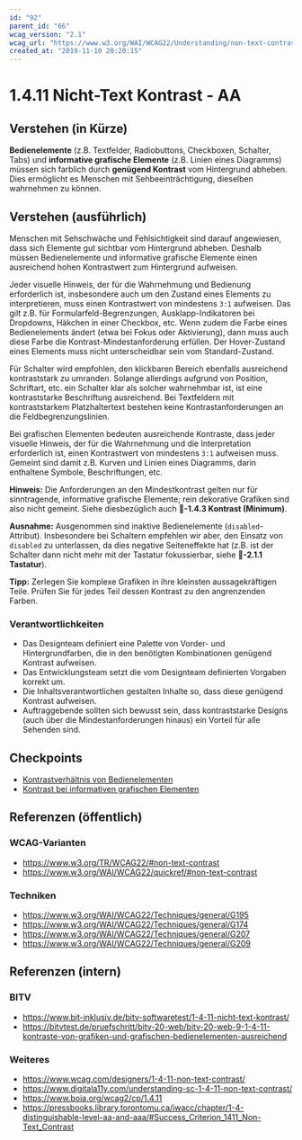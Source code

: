 ```yaml
---
id: "92"
parent_id: "66"
wcag_version: "2.1"
wcag_url: "https://www.w3.org/WAI/WCAG22/Understanding/non-text-contrast.html"
created_at: "2019-11-10 20:20:15"
---
```


# 1.4.11 Nicht-Text Kontrast - AA

## Verstehen (in Kürze)

**Bedienelemente** (z.B. Textfelder, Radiobuttons, Checkboxen, Schalter, Tabs) und **informative grafische Elemente** (z.B. Linien eines Diagramms) müssen sich farblich durch **genügend Kontrast** vom Hintergrund abheben. Dies ermöglicht es Menschen mit Sehbeeinträchtigung, dieselben wahrnehmen zu können.

## Verstehen (ausführlich)

Menschen mit Sehschwäche und Fehlsichtigkeit sind darauf angewiesen, dass sich Elemente gut sichtbar vom Hintergrund abheben. Deshalb müssen Bedienelemente und informative grafische Elemente einen ausreichend hohen Kontrastwert zum Hintergrund aufweisen.

Jeder visuelle Hinweis, der für die Wahrnehmung und Bedienung erforderlich ist, insbesondere auch um den Zustand eines Elements zu interpretieren, muss einen Kontrastwert von mindestens `3:1` aufweisen. Das gilt z.B. für Formularfeld-Begrenzungen, Ausklapp-Indikatoren bei Dropdowns, Häkchen in einer Checkbox, etc. Wenn zudem die Farbe eines Bedienelements ändert (etwa bei Fokus oder Aktivierung), dann muss auch diese Farbe die Kontrast-Mindestanforderung erfüllen. Der Hover-Zustand eines Elements muss nicht unterscheidbar sein vom Standard-Zustand.

Für Schalter wird empfohlen, den klickbaren Bereich ebenfalls ausreichend kontraststark zu umranden. Solange allerdings aufgrund von Position, Schriftart, etc. ein Schalter klar als solcher wahrnehmbar ist, ist eine kontraststarke Beschriftung ausreichend. Bei Textfeldern mit kontraststarkem Platzhaltertext bestehen keine Kontrastanforderungen an die Feldbegrenzungslinien.

Bei grafischen Elementen bedeuten ausreichende Kontraste, dass jeder visuelle Hinweis, der für die Wahrnehmung und die Interpretation erforderlich ist, einen Kontrastwert von mindestens `3:1` aufweisen muss. Gemeint sind damit z.B. Kurven und Linien eines Diagramms, darin enthaltene Symbole, Beschriftungen, etc.

**Hinweis:** Die Anforderungen an den Mindestkontrast gelten nur für sinntragende, informative grafische Elemente; rein dekorative Grafiken sind also nicht gemeint. Siehe diesbezüglich auch **📜-1.4.3 Kontrast (Minimum)**.

**Ausnahme:** Ausgenommen sind inaktive Bedienelemente (`disabled`-Attribut). Insbesondere bei Schaltern empfehlen wir aber, den Einsatz von `disabled` zu unterlassen, da dies negative Seiteneffekte hat (z.B. ist der Schalter dann nicht mehr mit der Tastatur fokussierbar, siehe **📜-2.1.1 Tastatur**).

**Tipp:** Zerlegen Sie komplexe Grafiken in ihre kleinsten aussagekräftigen Teile. Prüfen Sie für jedes Teil dessen Kontrast zu den angrenzenden Farben.

### Verantwortlichkeiten

- Das Designteam definiert eine Palette von Vorder- und Hintergrundfarben, die in den benötigten Kombinationen genügend Kontrast aufweisen.
- Das Entwicklungsteam setzt die vom Designteam definierten Vorgaben korrekt um.
- Die Inhaltsverantwortlichen gestalten Inhalte so, dass diese genügend Kontrast aufweisen.
- Auftraggebende sollten sich bewusst sein, dass kontraststarke Designs (auch über die Mindestanforderungen hinaus) ein Vorteil für alle Sehenden sind.

## Checkpoints

- [Kontrastverhältnis von Bedienelementen](kontrastverhaeltnis-von-bedienelementen)
- [Kontrast bei informativen grafischen Elementen](kontrast-bei-informativen-grafischen-elementen)

## Referenzen (öffentlich)

### WCAG-Varianten
- <https://www.w3.org/TR/WCAG22/#non-text-contrast>
- <https://www.w3.org/WAI/WCAG22/quickref/#non-text-contrast>

### Techniken
- <https://www.w3.org/WAI/WCAG22/Techniques/general/G195>
- <https://www.w3.org/WAI/WCAG22/Techniques/general/G174>
- <https://www.w3.org/WAI/WCAG22/Techniques/general/G207>
- <https://www.w3.org/WAI/WCAG22/Techniques/general/G209>

## Referenzen (intern)

### BITV
- <https://www.bit-inklusiv.de/bitv-softwaretest/1-4-11-nicht-text-kontrast/>
- <https://bitvtest.de/pruefschritt/bitv-20-web/bitv-20-web-9-1-4-11-kontraste-von-grafiken-und-grafischen-bedienelementen-ausreichend>

### Weiteres
- <https://www.wcag.com/designers/1-4-11-non-text-contrast/>
- <https://www.digitala11y.com/understanding-sc-1-4-11-non-text-contrast/>
- <https://www.boia.org/wcag2/cp/1.4.11>
- <https://pressbooks.library.torontomu.ca/iwacc/chapter/1-4-distinguishable-level-aa-and-aaa/#Success_Criterion_1411_Non-Text_Contrast>